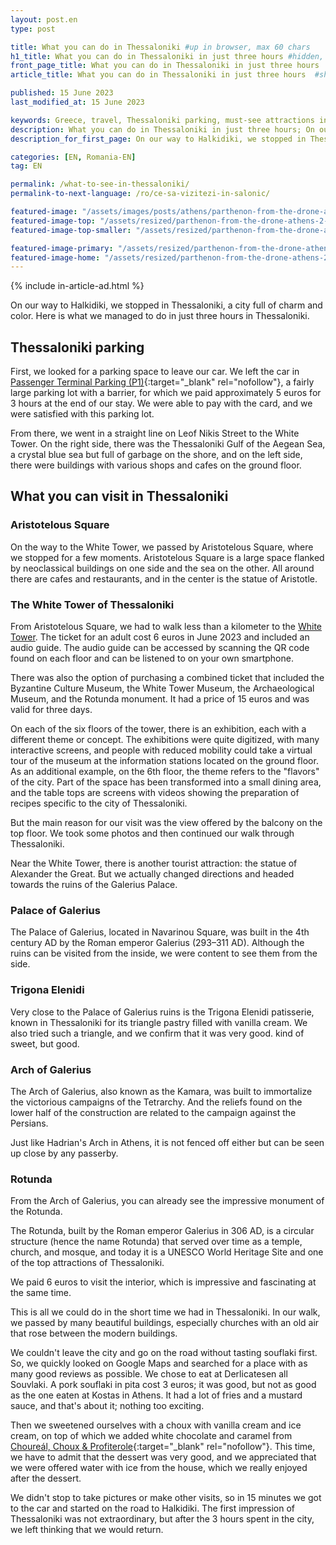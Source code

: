 ```yaml
---
layout: post.en
type: post

title: What you can do in Thessaloniki #up in browser, max 60 chars
h1_title: What you can do in Thessaloniki in just three hours #hidden, just for seo, must be different than title
front_page_title: What you can do in Thessaloniki in just three hours  #shows on the front page
article_title: What you can do in Thessaloniki in just three hours  #shows on article page

published: 15 June 2023
last_modified_at: 15 June 2023

keywords: Greece, travel, Thessaloniki parking, must-see attractions in Thessaloniki, what to visit in Thessaloniki
description: What you can do in Thessaloniki in just three hours; On our way to Halkidiki, we stopped in Thessaloniki, a city full of charm and color. Here is what we managed to do in just three hours in Thessaloniki. #max 160 chars
description_for_first_page: On our way to Halkidiki, we stopped in Thessaloniki, a city full of charm and color. Here is what we managed to do in just three hours in Thessaloniki.

categories: [EN, Romania-EN]
tag: EN

permalink: /what-to-see-in-thessaloniki/
permalink-to-next-language: /ro/ce-sa-vizitezi-in-salonic/

featured-image: "/assets/images/posts/athens/parthenon-from-the-drone-athens-2.webp" # full size, poate fi empty daca featured-image-top e empty
featured-image-top: "/assets/resized/parthenon-from-the-drone-athens-2-1600x900.webp" # prima poza din articol, poate fi empty
featured-image-top-smaller: "/assets/resized/parthenon-from-the-drone-athens-2-800x450.webp" # 800

featured-image-primary: "/assets/resized/parthenon-from-the-drone-athens-2-800x450.webp " # poza care apare pe prima pagina landscape
featured-image-home: "/assets/resized/parthenon-from-the-drone-athens-2-800x450.webp " # poza care apare pe prima pagina square
---
```

{% include in-article-ad.html %}

On our way to Halkidiki, we stopped in Thessaloniki, a city full of charm and color. Here is what we managed to do in just three hours in Thessaloniki.

## Thessaloniki parking

First, we looked for a parking space to leave our car. We left the car in [Passenger Terminal Parking (P1)](https://www.google.com/maps/place/Passenger+Terminal+Parking+(P1)/@40.6345997,22.9349951,19.75z/data=!4m17!1m10!3m9!1s0x14a8396ff3dc0767:0x552aae944aaf3b75!2sNoa+Hotel!5m2!4m1!1i2!8m2!3d40.6350005!4d22.935659!16s%2Fg%2F11kl03nfsh!3m5!1s0x14a8390a2e92d639:0xb24f4bc0bcc4ad8!8m2!3d40.6346164!4d22.9351678!16s%2Fg%2F11hbqkxc7d?entry=ttu){:target="_blank" rel="nofollow"}, a fairly large parking lot with a barrier, for which we paid approximately 5 euros for 3 hours at the end of our stay. We were able to pay with the card, and we were satisfied with this parking lot.

From there, we went in a straight line on Leof Nikis Street to the White Tower. On the right side, there was the Thessaloniki Gulf of the Aegean Sea, a crystal blue sea but full of garbage on the shore, and on the left side, there were buildings with various shops and cafes on the ground floor.

## What you can visit in Thessaloniki

### Aristotelous Square

On the way to the White Tower, we passed by Aristotelous Square, where we stopped for a few moments. Aristotelous Square is a large space flanked by neoclassical buildings on one side and the sea on the other. All around there are cafes and restaurants, and in the center is the statue of Aristotle.

### The White Tower of Thessaloniki

From Aristotelous Square, we had to walk less than a kilometer to the [White Tower](http://www.lpth.gr/indexeg.php). The ticket for an adult cost 6 euros in June 2023 and included an audio guide. The audio guide can be accessed by scanning the QR code found on each floor and can be listened to on your own smartphone.

There was also the option of purchasing a combined ticket that included the Byzantine Culture Museum, the White Tower Museum, the Archaeological Museum, and the Rotunda monument. It had a price of 15 euros and was valid for three days.

On each of the six floors of the tower, there is an exhibition, each with a different theme or concept. The exhibitions were quite digitized, with many interactive screens, and people with reduced mobility could take a virtual tour of the museum at the information stations located on the ground floor. As an additional example, on the 6th floor, the theme refers to the "flavors" of the city. Part of the space has been transformed into a small dining area, and the table tops are screens with videos showing the preparation of recipes specific to the city of Thessaloniki.

But the main reason for our visit was the view offered by the balcony on the top floor. We took some photos and then continued our walk through Thessaloniki.

Near the White Tower, there is another tourist attraction: the statue of Alexander the Great. But we actually changed directions and headed towards the ruins of the Galerius Palace.

### Palace of Galerius

The Palace of Galerius, located in Navarinou Square, was built in the 4th century AD by the Roman emperor Galerius (293–311 AD). Although the ruins can be visited from the inside, we were content to see them from the side.

### Trigona Elenidi

Very close to the Palace of Galerius ruins is the Trigona Elenidi patisserie, known in Thessaloniki for its triangle pastry filled with vanilla cream. We also tried such a triangle, and we confirm that it was very good. kind of sweet, but good.

### Arch of Galerius

The Arch of Galerius, also known as the Kamara, was built to immortalize the victorious campaigns of the Tetrarchy. And the reliefs found on the lower half of the construction are related to the campaign against the Persians.

Just like Hadrian's Arch in Athens, it is not fenced off either but can be seen up close by any passerby.

### Rotunda

From the Arch of Galerius, you can already see the impressive monument of the Rotunda.

The Rotunda, built by the Roman emperor Galerius in 306 AD, is a circular structure (hence the name Rotunda) that served over time as a temple, church, and mosque, and today it is a UNESCO World Heritage Site and one of the top attractions of Thessaloniki.

We paid 6 euros to visit the interior, which is impressive and fascinating at the same time.

This is all we could do in the short time we had in Thessaloniki. In our walk, we passed by many beautiful buildings, especially churches with an old air that rose between the modern buildings.

We couldn't leave the city and go on the road without tasting souflaki first. So, we quickly looked on Google Maps and searched for a place with as many good reviews as possible. We chose to eat at Derlicatesen all Souvlaki. A pork souflaki in pita cost 3 euros; it was good, but not as good as the one eaten at Kostas in Athens. It had a lot of fries and a mustard sauce, and that's about it; nothing too exciting.

Then we sweetened ourselves with a choux with vanilla cream and ice cream, on top of which we added white chocolate and caramel from [Choureál, Choux & Profiterole](https://choureal.com/catalogue/){:target="_blank" rel="nofollow"}. This time, we have to admit that the dessert was very good, and we appreciated that we were offered water with ice from the house, which we really enjoyed after the dessert.

We didn't stop to take pictures or make other visits, so in 15 minutes we got to the car and started on the road to Halkidiki.
The first impression of Thessaloniki was not extraordinary, but after the 3 hours spent in the city, we left thinking that we would return.
